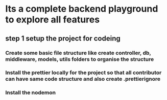# Its a complete backend playground to explore all features
## step 1 setup the project for codeing

### Create some basic file structure like create controller, db, middleware, models, utils folders to organise the structure

### Install the prettier locally for the project so that all contributor can have same code structure and also create .prettierignore

### Install the nodemon
